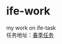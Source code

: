 # ife-work
my work on ife-task   
任务地址：[春季任务](https://github.com/baidu-ife/ife/tree/master/2015_spring)